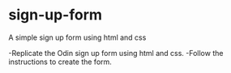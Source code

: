# sign-up-form
A simple sign up form using html and css

-Replicate the Odin sign up form using html and css.
-Follow the instructions to create the form.